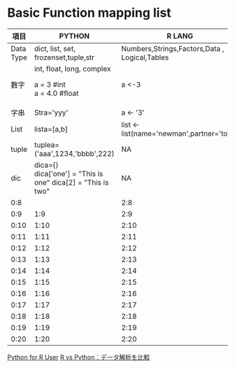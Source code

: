 # Basic Function mapping list

| 項目 |PYTHON | R LANG |
| --- | --- | ---|
| Data Type | dict, list, set,<br>frozenset,tuple,str | Numbers,Strings,Factors,Data , Logical,Tables |
| 數字 | int, float, long, complex <p> a = 3 #int<br> a = 4.0 #float | a <-3  |
| 字串 | Stra='yyy' | a <- '3' |
| List | lista=[a,b] | list <- list(name='newman',partner='tom') |
| tuple | tuplea=('aaa',1234,'bbbb',222) | NA |
| dic | dica={}<br>dica['one'] = "This is one" dica[2] = "This is two" |NA |
| 0:8 |  | 2:8 |
| 0:9 | 1:9 | 2:9 |
| 0:10 | 1:10 | 2:10 |
| 0:11 | 1:11 | 2:11 |
| 0:12 | 1:12 | 2:12 |
| 0:13 | 1:13 | 2:13 |
| 0:14 | 1:14 | 2:14 |
| 0:15 | 1:15 | 2:15 |
| 0:16 | 1:16 | 2:16 |
| 0:17 | 1:17 | 2:17 |
| 0:18 | 1:18 | 2:18 |
| 0:19 | 1:19 | 2:19 |
| 0:20 | 1:20 | 2:20 |



[Python for R User](http://www.slideshare.net/ajayohri/python-for-r-users)
[R vs Python：データ解析を比較](http://postd.cc/r-vs-python-head-to-head-data-analysis/)